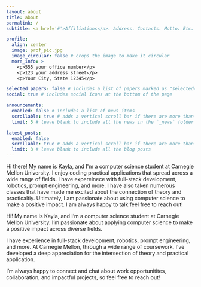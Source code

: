 ```yaml
---
layout: about
title: about
permalink: /
subtitle: <a href='#'>Affiliations</a>. Address. Contacts. Motto. Etc.

profile:
  align: center
  image: prof_pic.jpg
  image_circular: false # crops the image to make it circular
  more_info: >
    <p>555 your office number</p>
    <p>123 your address street</p>
    <p>Your City, State 12345</p>

selected_papers: false # includes a list of papers marked as "selected={true}"
social: true # includes social icons at the bottom of the page

announcements:
  enabled: false # includes a list of news items
  scrollable: true # adds a vertical scroll bar if there are more than 3 news items
  limit: 5 # leave blank to include all the news in the `_news` folder

latest_posts:
  enabled: false
  scrollable: true # adds a vertical scroll bar if there are more than 3 new posts items
  limit: 3 # leave blank to include all the blog posts
---
```




Hi there! My name is Kayla, and I'm a computer science student at Carnegie Mellon University. I enjoy coding practical applications that spread across a wide range of fields. I have expereinece with full-stack development, robotics, prompt engineering, and more. I have also taken numerous classes that have made me excited about the connection of theory and practicaltiy. Ultimately, I am passionate about using computer science to make a positive impact. I am always happy to talk feel free to reach out!

Hi! My name is Kayla, and I’m a computer science student at Carnegie Mellon University. I’m passionate about applying computer science to make a positive impact across diverse fields.

I have experience in full-stack development, robotics, prompt engineering, and more. At Carnegie Mellon, through a wide range of coursework, I’ve developed a deep appreciation for the intersection of theory and practical application.

I’m always happy to connect and chat about work opportunitites, collaboration, and impactful projects, so feel free to reach out!
